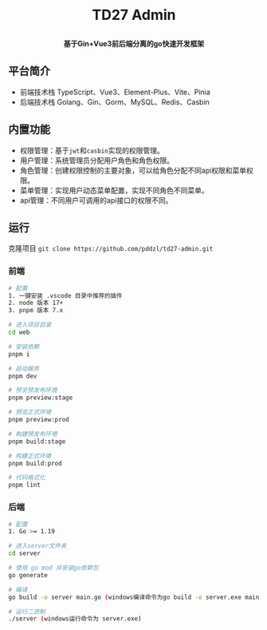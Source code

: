 <p align="center">
<h1 align="center" style="margin: 30px 0 30px; font-weight: bold;">TD27 Admin</h1>
<h4 align="center">基于Gin+Vue3前后端分离的go快速开发框架</h4>

## 平台简介

* 前端技术栈 TypeScript、Vue3、Element-Plus、Vite、Pinia
* 后端技术栈 Golang、Gin、Gorm、MySQL、Redis、Casbin

## 内置功能

- 权限管理：基于`jwt`和`casbin`实现的权限管理。
- 用户管理：系统管理员分配用户角色和角色权限。
- 角色管理：创建权限控制的主要对象，可以给角色分配不同api权限和菜单权限。
- 菜单管理：实现用户动态菜单配置，实现不同角色不同菜单。
- api管理：不同用户可调用的api接口的权限不同。

## 运行

克隆项目
`git clone https://github.com/pddzl/td27-admin.git`

### 前端

```bash
# 配置
1. 一键安装 .vscode 目录中推荐的插件
2. node 版本 17+
3. pnpm 版本 7.x

# 进入项目目录
cd web

# 安装依赖
pnpm i

# 启动服务
pnpm dev

# 预览预发布环境
pnpm preview:stage

# 预览正式环境
pnpm preview:prod

# 构建预发布环境
pnpm build:stage

# 构建正式环境
pnpm build:prod

# 代码格式化
pnpm lint
```

### 后端

```bash
# 配置
1. Go >= 1.19

# 进入server文件夹
cd server

# 使用 go mod 并安装go依赖包
go generate

# 编译 
go build -o server main.go (windows编译命令为go build -o server.exe main.go )

# 运行二进制
./server (windows运行命令为 server.exe)
```
